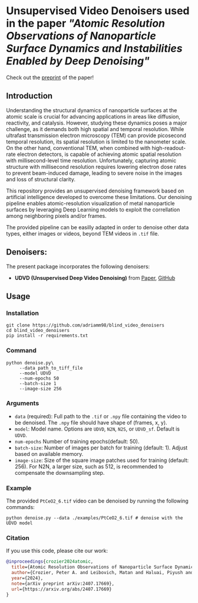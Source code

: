 # Unsupervised Video Denoisers used in the paper _"Atomic Resolution Observations of Nanoparticle Surface Dynamics and Instabilities Enabled by Deep Denoising"_

Check out the [preprint](https://arxiv.org/abs/2407.17669) of the paper!

## Introduction

Understanding the structural dynamics of nanoparticle surfaces at the atomic scale is crucial for advancing applications in areas like diffusion, reactivity, and catalysis. However, studying these dynamics poses a major challenge, as it demands both high spatial and temporal resolution. While ultrafast transmission electron microscopy (TEM) can provide picosecond temporal resolution, its spatial resolution is limited to the nanometer scale. On the other hand, conventional TEM, when combined with high-readout-rate electron detectors, is capable of achieving atomic spatial resolution with millisecond-level time resolution. Unfortunately, capturing atomic structure with millisecond resolution requires lowering electron dose rates to prevent beam-induced damage, leading to severe noise in the images and loss of structural clarity.

This repository provides an unsupervised denoising framework based on artificial intelligence developed to overcome these limitations. Our denoising pipeline enables atomic-resolution visualization of metal nanoparticle surfaces by leveraging Deep Learning models to exploit the correllation among neighboring pixels and/or frames. 

The provided pipeline can be easilly adapted in order to denoise other data types, either images or videos, beyond TEM videos in `.tif` file.

## Denoisers:
The present package incorporates the following denoisers:
* **UDVD (Unsupervised Deep Video Denoising)** from [Paper](https://arxiv.org/abs/2011.15045), [GitHub](https://github.com/sreyas-mohan/udvd)

## Usage
### Installation
```shell
git clone https://github.com/adriamm98/blind_video_denoisers
cd blind_video_denoisers
pip install -r requirements.txt

```

### Command
```shell
python denoise.py\
     --data path_to_tiff_file 
     --model UDVD 
     --num-epochs 50
     --batch-size 1
     --image-size 256
```
### Arguments
* `data` (required): Full path to the `.tif` or `.npy` file containing the video to be denoised. The `.npy` file should have shape of (frames, x, y).
* `model`: Model name. Options are `UDVD`, `N2N`, `N2S`, or `UDVD_sf`. Default is `UDVD`.
* `num-epochs` Number of training epochs(default: 50).
* `batch-size`: Number of images per batch for training (default: 1). Adjust based on available memory.
* `image-size`: Size of the square image patches used for training (default: 256). For N2N, a larger size, such as 512, is recommended to compensate the downsampling step.

### Example

The provided `PtCeO2_6.tif` video can be denoised by running the following commands:

```shell
python denoise.py --data ./examples/PtCeO2_6.tif # denoise with the UDVD model
```

### Citation

If you use this code, please cite our work:

```bibtex
@inproceedings{crozier2024atomic,
  title={Atomic Resolution Observations of Nanoparticle Surface Dynamics and Instabilities Enabled by Artificial Intelligence},
  author={Crozier, Peter A. and Leibovich, Matan and Haluai, Piyush and Tan, Mai and Thomas, Andrew M. and Vincent, Joshua and Mohan, Sreyas and Marcos Morales, Adria and Kulkarni, Shreyas A. and Matteson, David S. and Wang, Yifan and Fernandez-Granda, Carlos},
  year={2024},
  note={arXiv preprint arXiv:2407.17669},
  url={https://arxiv.org/abs/2407.17669}
}

